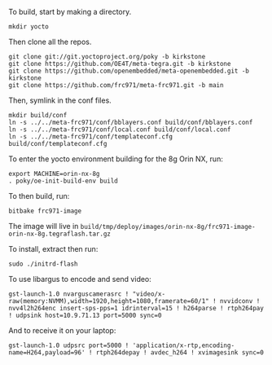 To build, start by making a directory.

```
mkdir yocto
```

Then clone all the repos.
```
git clone git://git.yoctoproject.org/poky -b kirkstone
git clone https://github.com/OE4T/meta-tegra.git -b kirkstone
git clone https://github.com/openembedded/meta-openembedded.git -b kirkstone
git clone https://github.com/frc971/meta-frc971.git -b main
```

Then, symlink in the conf files.

```
mkdir build/conf
ln -s ../../meta-frc971/conf/bblayers.conf build/conf/bblayers.conf
ln -s ../../meta-frc971/conf/local.conf build/conf/local.conf
ln -s ../../meta-frc971/conf/templateconf.cfg build/conf/templateconf.cfg
```

To enter the yocto environment building for the 8g Orin NX, run:

```
export MACHINE=orin-nx-8g
. poky/oe-init-build-env build
```


To then build, run:

```
bitbake frc971-image
```

The image will live in `build/tmp/deploy/images/orin-nx-8g/frc971-image-orin-nx-8g.tegraflash.tar.gz`

To install, extract then run:
```
sudo ./initrd-flash
```


To use libargus to encode and send video:
```
gst-launch-1.0 nvarguscamerasrc ! "video/x-raw(memory:NVMM),width=1920,height=1080,framerate=60/1" ! nvvidconv ! nvv4l2h264enc insert-sps-pps=1 idrinterval=15 ! h264parse ! rtph264pay ! udpsink host=10.9.71.13 port=5000 sync=0
```

And to receive it on your laptop:
```
gst-launch-1.0 udpsrc port=5000 ! 'application/x-rtp,encoding-name=H264,payload=96' ! rtph264depay ! avdec_h264 ! xvimagesink sync=0
```
